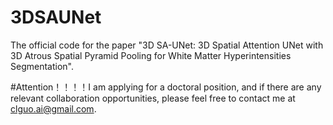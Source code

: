 # 3DSAUNet
The official code for the paper "3D SA-UNet: 3D Spatial Attention UNet with 3D Atrous Spatial Pyramid Pooling for White Matter Hyperintensities Segmentation".

#Attention！！！！I am applying for a doctoral position, and if there are any relevant collaboration opportunities, please feel free to contact me at clguo.ai@gmail.com.
